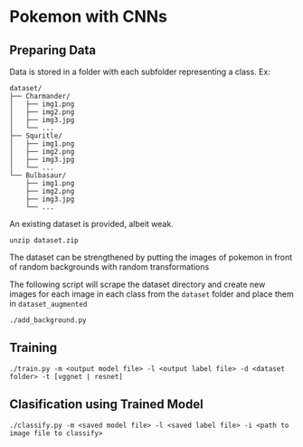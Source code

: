 # Pokemon with CNNs


## Preparing Data

Data is stored in a folder with each subfolder representing a class. Ex:

```
dataset/
├── Charmander/
│   ├── img1.png
│   ├── img2.png
│   ├── img3.jpg
│   └── ...
├── Squritle/
│   ├── img1.png
│   ├── img2.png
│   ├── img3.jpg
│   └── ...
└── Bulbasaur/
    ├── img1.png
    ├── img2.png
    ├── img3.jpg
    └── ...
```

An existing dataset is provided, albeit weak. 

```
unzip dataset.zip
```

The dataset can be strengthened by putting the images of pokemon in front of random backgrounds with random transformations


The following script will scrape the dataset directory and create new images for each image in each class from the `dataset` folder and place them in `dataset_augmented`

```
./add_background.py
```

## Training

```
./train.py -m <output model file> -l <output label file> -d <dataset folder> -t [vggnet | resnet]
```

## Clasification using Trained Model

```
./classify.py -m <saved model file> -l <saved label file> -i <path to image file to classify>
```
